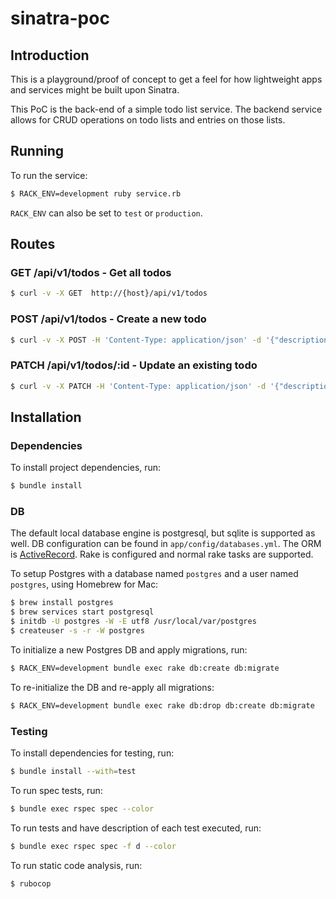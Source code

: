 # sinatra-poc

## Introduction

This is a playground/proof of concept to get a feel for how lightweight apps and services might be built upon Sinatra.

This PoC is the back-end of a simple todo list service.  The backend service allows for CRUD operations on todo lists and entries on those lists.

## Running

To run the service:

```bash
$ RACK_ENV=development ruby service.rb
```

`RACK_ENV` can also be set to `test` or `production`.

## Routes

### GET /api/v1/todos - Get all todos

```bash
$ curl -v -X GET  http://{host}/api/v1/todos
```

### POST /api/v1/todos - Create a new todo

```bash
$ curl -v -X POST -H 'Content-Type: application/json' -d '{"description":"sample todo list"}' http://{host}/api/v1/todos
```

### PATCH /api/v1/todos/:id - Update an existing todo

```bash
$ curl -v -X PATCH -H 'Content-Type: application/json' -d '{"description":"updated description"}' http://{host}/api/v1/todos/{id}
```

## Installation

### Dependencies

To install project dependencies, run:

```bash
$ bundle install
```

### DB

The default local database engine is postgresql, but sqlite is supported as well.  DB configuration can be found in `app/config/databases.yml`.  The ORM is [ActiveRecord](https://github.com/rails/rails/tree/master/activerecord).  Rake is configured and normal rake tasks are supported.

To setup Postgres with a database named `postgres` and a user named `postgres`, using Homebrew for Mac:

```bash
$ brew install postgres
$ brew services start postgresql
$ initdb -U postgres -W -E utf8 /usr/local/var/postgres
$ createuser -s -r -W postgres
```

To initialize a new Postgres DB and apply migrations, run:

```bash
$ RACK_ENV=development bundle exec rake db:create db:migrate
```

To re-initialize the DB and re-apply all migrations:

```bash
$ RACK_ENV=development bundle exec rake db:drop db:create db:migrate
```

### Testing

To install dependencies for testing, run:

```bash
$ bundle install --with=test
```

To run spec tests, run:

```bash
$ bundle exec rspec spec --color
```

To run tests and have description of each test executed, run:

```bash
$ bundle exec rspec spec -f d --color
```

To run static code analysis, run:

```bash
$ rubocop
```
